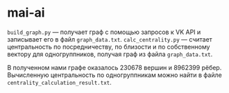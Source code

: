 # mai-ai

`build_graph.py` — получает граф с помощью запросов к VK API и записывает его в файл `graph_data.txt`.
`calc_centrality.py` — считает центральность по посредничеству, по близости и по собственному вектору для одногруппников, получая граф из файла `graph_data.txt`.

В полученном нами графе оказалось 230678 вершин и 8962399 рёбер. Вычисленную центральность по одногруппникам можно найти в файле `centrality_calculation_result.txt`.